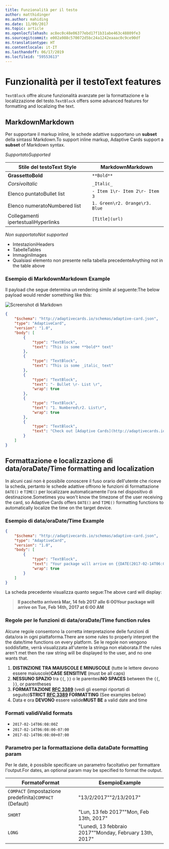 ```yaml
---
title: Funzionalità per il testo
author: matthidinger
ms.author: mahiding
ms.date: 11/09/2017
ms.topic: article
ms.openlocfilehash: ac8ec0c48e06377ebd17f1b31abe463c48809fe3
ms.sourcegitcommit: e002a988c570072d5bc24a1242eaaac0c9ce90df
ms.translationtype: HT
ms.contentlocale: it-IT
ms.lasthandoff: 06/17/2019
ms.locfileid: "59553613"
---
```

# <a name="text-features"></a><span data-ttu-id="a1412-102">Funzionalità per il testo</span><span class="sxs-lookup"><span data-stu-id="a1412-102">Text features</span></span>

<span data-ttu-id="a1412-103">`TextBlock` offre alcune funzionalità avanzate per la formattazione e la localizzazione del testo.</span><span class="sxs-lookup"><span data-stu-id="a1412-103">`TextBlock` offers some advanced features for formatting and localizing the text.</span></span>

## <a name="markdown"></a><span data-ttu-id="a1412-104">Markdown</span><span class="sxs-lookup"><span data-stu-id="a1412-104">Markdown</span></span>
<span data-ttu-id="a1412-105">Per supportare il markup inline, le schede adattive supportano un **subset** della sintassi Markdown.</span><span class="sxs-lookup"><span data-stu-id="a1412-105">To support inline markup, Adaptive Cards support a **subset** of Markdown syntax.</span></span>

<span data-ttu-id="a1412-106">_Supportato_</span><span class="sxs-lookup"><span data-stu-id="a1412-106">_Supported_</span></span>

| <span data-ttu-id="a1412-107">Stile del testo</span><span class="sxs-lookup"><span data-stu-id="a1412-107">Text Style</span></span>      | <span data-ttu-id="a1412-108">Markdown</span><span class="sxs-lookup"><span data-stu-id="a1412-108">Markdown</span></span> |
|-----------------|-----|
| <span data-ttu-id="a1412-109">**Grassetto**</span><span class="sxs-lookup"><span data-stu-id="a1412-109">**Bold**</span></span>        | ```**Bold**``` |
| <span data-ttu-id="a1412-110">_Corsivo_</span><span class="sxs-lookup"><span data-stu-id="a1412-110">_Italic_</span></span>        | ```_Italic_``` |
| <span data-ttu-id="a1412-111">Elenco puntato</span><span class="sxs-lookup"><span data-stu-id="a1412-111">Bullet list</span></span>     | ```- Item 1\r- Item 2\r- Item 3``` | 
| <span data-ttu-id="a1412-112">Elenco numerato</span><span class="sxs-lookup"><span data-stu-id="a1412-112">Numbered list</span></span>   | ```1. Green\r2. Orange\r3. Blue``` |
| <span data-ttu-id="a1412-113">Collegamenti ipertestuali</span><span class="sxs-lookup"><span data-stu-id="a1412-113">Hyperlinks</span></span>      | ```[Title](url)``` |

<span data-ttu-id="a1412-114">_Non supportato_</span><span class="sxs-lookup"><span data-stu-id="a1412-114">_Not supported_</span></span>

* <span data-ttu-id="a1412-115">Intestazioni</span><span class="sxs-lookup"><span data-stu-id="a1412-115">Headers</span></span>
* <span data-ttu-id="a1412-116">Tabelle</span><span class="sxs-lookup"><span data-stu-id="a1412-116">Tables</span></span>
* <span data-ttu-id="a1412-117">Immagini</span><span class="sxs-lookup"><span data-stu-id="a1412-117">Images</span></span>
* <span data-ttu-id="a1412-118">Qualsiasi elemento non presente nella tabella precedente</span><span class="sxs-lookup"><span data-stu-id="a1412-118">Anything not in the table above</span></span>

### <a name="markdown-example"></a><span data-ttu-id="a1412-119">Esempio di Markdown</span><span class="sxs-lookup"><span data-stu-id="a1412-119">Markdown Example</span></span>

<span data-ttu-id="a1412-120">Il payload che segue determina un rendering simile al seguente:</span><span class="sxs-lookup"><span data-stu-id="a1412-120">The below payload would render something like this:</span></span>

![Screenshot di Markdown](media/text-features/markdown.png)

```json
{
    "$schema": "http://adaptivecards.io/schemas/adaptive-card.json",
    "type": "AdaptiveCard",
    "version": "1.0",
    "body": [
        {
            "type": "TextBlock",
            "text": "This is some **bold** text"
        },
        {
            "type": "TextBlock",
            "text": "This is some _italic_ text"
        },
        {
            "type": "TextBlock",
            "text": "- Bullet \r- List \r",
            "wrap": true
        },
        {
            "type": "TextBlock",
            "text": "1. Numbered\r2. List\r",
            "wrap": true
        },
        {
            "type": "TextBlock",
            "text": "Check out [Adaptive Cards](http://adaptivecards.io)"
        }
    ]
}
```

## <a name="datetime-formatting-and-localization"></a><span data-ttu-id="a1412-122">Formattazione e localizzazione di data/ora</span><span class="sxs-lookup"><span data-stu-id="a1412-122">Date/Time formatting and localization</span></span>

<span data-ttu-id="a1412-123">In alcuni casi non è possibile conoscere il fuso orario dell'utente che riceve la scheda, pertanto le schede adattive offrono le funzioni di formattazione `DATE()` e `TIME()` per localizzare automaticamente l'ora nel dispositivo di destinazione.</span><span class="sxs-lookup"><span data-stu-id="a1412-123">Sometimes you won't know the timezone of the user receiving the card, so Adaptive Cards offers `DATE()` and `TIME()` formatting functions to automatically localize the time on the target device.</span></span>

### <a name="datetime-example"></a><span data-ttu-id="a1412-124">Esempio di data/ora</span><span class="sxs-lookup"><span data-stu-id="a1412-124">Date/Time Example</span></span>

```json
{
    "$schema": "http://adaptivecards.io/schemas/adaptive-card.json",
    "type": "AdaptiveCard",
    "version": "1.0",
    "body": [
        {
            "type": "TextBlock",
            "text": "Your package will arrive on {{DATE(2017-02-14T06:00:00Z, SHORT)}} at {{TIME(2017-02-14T06:00:00Z)}}",
            "wrap": true
        }
    ]
}
```

<span data-ttu-id="a1412-125">La scheda precedente visualizza quanto segue:</span><span class="sxs-lookup"><span data-stu-id="a1412-125">The above card will display:</span></span> 

> <span data-ttu-id="a1412-126">**Il pacchetto arriverà Mar, 14 feb 2017 alle 6:00**</span><span class="sxs-lookup"><span data-stu-id="a1412-126">**Your package will arrive on Tue, Feb 14th, 2017 at 6:00 AM**</span></span>

### <a name="datetime-function-rules"></a><span data-ttu-id="a1412-127">Regole per le funzioni di data/ora</span><span class="sxs-lookup"><span data-stu-id="a1412-127">Date/Time function rules</span></span>

<span data-ttu-id="a1412-128">Alcune regole consentono la corretta interpretazione delle funzioni di data/ora in ogni piattaforma.</span><span class="sxs-lookup"><span data-stu-id="a1412-128">There are some rules to properly interpret the the date/time functions on every platform.</span></span> <span data-ttu-id="a1412-129">Se le regole non vengono soddisfatte, verrà visualizzata all'utente la stringa non elaborata.</span><span class="sxs-lookup"><span data-stu-id="a1412-129">If the rules aren't met then the raw string will be displayed to the user, and no one wants that.</span></span>

1. <span data-ttu-id="a1412-130">**DISTINZIONE TRA MAIUSCOLE E MINUSCOLE** (tutte le lettere devono essere maiuscole)</span><span class="sxs-lookup"><span data-stu-id="a1412-130">**CASE SENSITIVE** (must be all caps)</span></span>
1. <span data-ttu-id="a1412-131">**NESSUNO SPAZIO** tra `{{`, `}}` o le parentesi</span><span class="sxs-lookup"><span data-stu-id="a1412-131">**NO SPACES** between the `{{`, `}}`, or parentheses</span></span>
1. <span data-ttu-id="a1412-132">**FORMATTAZIONE [RFC 3389](https://tools.ietf.org/html/rfc3339)**  (vedi gli esempi riportati di seguito)</span><span class="sxs-lookup"><span data-stu-id="a1412-132">**STRICT [RFC 3389](https://tools.ietf.org/html/rfc3339) FORMATTING** (See examples below)</span></span>
1. <span data-ttu-id="a1412-133">Data e ora **DEVONO** essere valide</span><span class="sxs-lookup"><span data-stu-id="a1412-133">**MUST BE** a valid date and time</span></span>

### <a name="valid-formats"></a><span data-ttu-id="a1412-134">Formati validi</span><span class="sxs-lookup"><span data-stu-id="a1412-134">Valid formats</span></span>

* `2017-02-14T06:08:00Z`
* `2017-02-14T06:08:00-07:00`
* `2017-02-14T06:08:00+07:00`

### <a name="date-formatting-param"></a><span data-ttu-id="a1412-135">Parametro per la formattazione della data</span><span class="sxs-lookup"><span data-stu-id="a1412-135">Date formatting param</span></span>

<span data-ttu-id="a1412-136">Per le date, è possibile specificare un parametro facoltativo per formattare l'output.</span><span class="sxs-lookup"><span data-stu-id="a1412-136">For dates, an optional param may be specified to format the output.</span></span>


|       <span data-ttu-id="a1412-137">Formato</span><span class="sxs-lookup"><span data-stu-id="a1412-137">Format</span></span>        |            <span data-ttu-id="a1412-138">Esempio</span><span class="sxs-lookup"><span data-stu-id="a1412-138">Example</span></span>            |
|---------------------|-------------------------------|
| <span data-ttu-id="a1412-139">`COMPACT` (impostazione predefinita)</span><span class="sxs-lookup"><span data-stu-id="a1412-139">`COMPACT` (Default)</span></span> |          <span data-ttu-id="a1412-140">"13/2/2017"</span><span class="sxs-lookup"><span data-stu-id="a1412-140">"2/13/2017"</span></span>          |
|       `SHORT`       |     <span data-ttu-id="a1412-141">"Lun, 13 feb 2017"</span><span class="sxs-lookup"><span data-stu-id="a1412-141">"Mon, Feb 13th, 2017"</span></span>     |
|       `LONG`        | <span data-ttu-id="a1412-142">"Lunedì, 13 febbraio 2017"</span><span class="sxs-lookup"><span data-stu-id="a1412-142">"Monday, February 13th, 2017"</span></span> |

